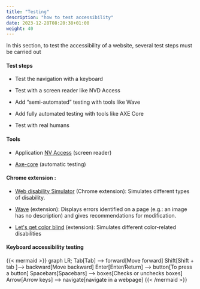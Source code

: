```yaml
---
title: "Testing"
description: "how to test accessibility"
date: 2023-12-28T08:20:38+01:00
weight: 40
---
```


In this section, to test the accessibility of a website, several test steps must be carried out

#### Test steps

- Test the navigation with a keyboard

- Test with a screen reader like NVD Access

- Add “semi-automated” testing with tools like Wave

- Add fully automated testing with tools like AXE Core

- Test with real humans

#### Tools

- Application [NV Access](https://www.nvaccess.org/download/) (screen reader)

- [Axe-core](https://www.npmjs.com/package/axe-core) (automatic testing)

#### Chrome extension :

- [Web disability Simulator](https://chromewebstore.google.com/detail/web-disability-simulator/olioanlbgbpmdlgjnnampnnlohigkjla) (Chrome extension): Simulates different types of disability.

- [Wave](https://chromewebstore.google.com/detail/wave-evaluation-tool/jbbplnpkjmmeebjpijfedlgcdilocofh) (extension): Displays errors identified on a page (e.g.: an image has no description) and gives recommendations for modification.

- [Let's get color blind](https://chromewebstore.google.com/detail/lets-get-color-blind/bkdgdianpkfahpkmphgehigalpighjck) (extension): Simulates different color-related disabilities 

#### Keyboard accessibility testing

{{< mermaid >}}
graph LR;
Tab[Tab] --> forward[Move forward]
Shift[Shift + tab ]--> backward[Move backward]
Enter[Enter/Return] --> button[To press a button]
Spacebars[Spacebars] --> boxes[Checks or unchecks boxes]
Arrow[Arrow keys] --> navigate[navigate in a webpage]
{{< /mermaid >}}
